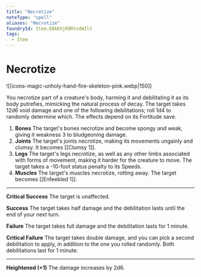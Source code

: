 ```yaml
---
title: "Necrotize"
noteType: "spell"
aliases: "Necrotize"
foundryId: Item.EBkKVjR8RVvdWIlS
tags:
  - Item
---
```


# Necrotize
![[icons-magic-unholy-hand-fire-skeleton-pink.webp|150]]

You necrotize part of a creature's body, harming it and debilitating it as its body putrefies, mimicking the natural process of decay. The target takes 12d6 void damage and one of the following debilitations; roll 1d4 to randomly determine which. The effects depend on its Fortitude save.

1.  **Bones** The target's bones necrotize and become spongy and weak, giving it weakness 3 to bludgeoning damage.
2.  **Joints** The target's joints necrotize, making its movements ungainly and clumsy. It becomes [[Clumsy 1]].
3.  **Legs** The target's legs necrotize, as well as any other limbs associated with forms of movement, making it harder for the creature to move. The target takes a -10-foot status penalty to its Speeds. 
4.  **Muscles** The target's muscles necrotize, rotting away. The target becomes [[Enfeebled 1]].

* * *

**Critical Success** The target is unaffected.

**Success** The target takes half damage and the debilitation lasts until the end of your next turn.

**Failure** The target takes full damage and the debilitation lasts for 1 minute.

**Critical Failure** The target takes double damage, and you can pick a second debilitation to apply, in addition to the one you rolled randomly. Both debilitations last for 1 minute.

* * *

**Heightened (+1)** The damage increases by 2d6.
